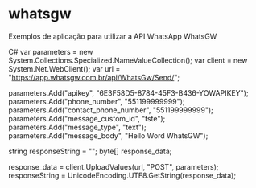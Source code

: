 # whatsgw
Exemplos de aplicação para utilizar a API WhatsApp WhatsGW

C#
var parameters = new System.Collections.Specialized.NameValueCollection();
var client = new System.Net.WebClient();
var url = "https://app.whatsgw.com.br/api/WhatsGw/Send/";

parameters.Add("apikey", "6E3F58D5-8784-45F3-B436-YOWAPIKEY");
parameters.Add("phone_number", "551199999999");
parameters.Add("contact_phone_number", "551199999999");
parameters.Add("message_custom_id", "tste");
parameters.Add("message_type", "text");
parameters.Add("message_body", "Hello Word WhatsGW");

string responseString = "";
byte[] response_data;

response_data = client.UploadValues(url, "POST", parameters);
responseString = UnicodeEncoding.UTF8.GetString(response_data);
